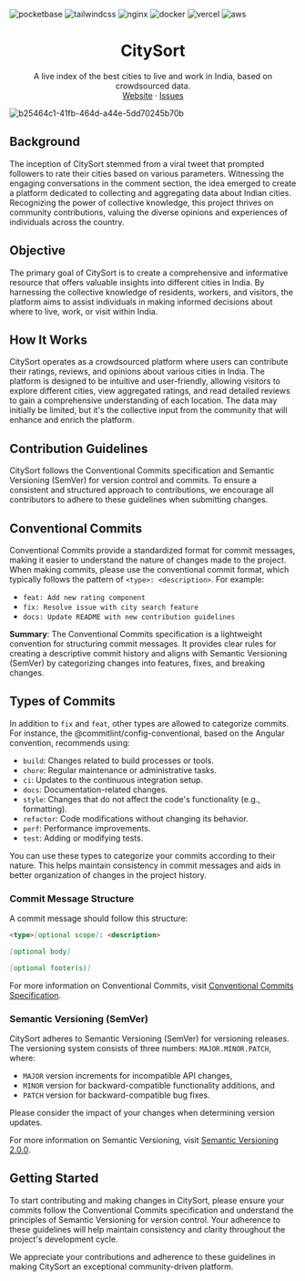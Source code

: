 ![pocketbase](https://img.shields.io/badge/PocketBase-B8DBE4?style=for-the-badge&logo=PocketBase&logoColor=white)
![tailwindcss](https://img.shields.io/badge/Tailwind_CSS-38B2AC?style=for-the-badge&logo=tailwind-css&logoColor=white)
![nginx](https://img.shields.io/badge/Nginx-009639?style=for-the-badge&logo=nginx&logoColor=white)
![docker](https://img.shields.io/badge/Docker-2CA5E0?style=for-the-badge&logo=docker&logoColor=white)
![vercel](https://img.shields.io/badge/Vercel-000000?style=for-the-badge&logo=vercel&logoColor=white)
![aws](https://img.shields.io/badge/Amazon_AWS-FF9900?style=for-the-badge&logo=amazonaws&logoColor=white)

<p align="center">
  <h1 align="center">CitySort</h1>
</p>
<p align="center">
  <p align="center">
     A live index of the best cities to live and work in India, based on crowdsourced data.
    <br />
    <a href="https://citysort.vercel.app">Website</a>
    ·
    <a href="https://github.com/phukon/citysort/issues">Issues</a>
  </p>
    <img src="https://github.com/phukon/citysort/assets/60285613/2b3f8f79-8845-49fe-85f5-8112ef06e637" alt="b25464c1-41fb-464d-a44e-5dd70245b70b">
</p>




## Background

The inception of CitySort stemmed from a viral tweet that prompted followers to rate their cities based on various parameters. Witnessing the engaging conversations in the comment section, the idea emerged to create a platform dedicated to collecting and aggregating data about Indian cities. Recognizing the power of collective knowledge, this project thrives on community contributions, valuing the diverse opinions and experiences of individuals across the country.

## Objective

The primary goal of CitySort is to create a comprehensive and informative resource that offers valuable insights into different cities in India. By harnessing the collective knowledge of residents, workers, and visitors, the platform aims to assist individuals in making informed decisions about where to live, work, or visit within India.

## How It Works

CitySort operates as a crowdsourced platform where users can contribute their ratings, reviews, and opinions about various cities in India. The platform is designed to be intuitive and user-friendly, allowing visitors to explore different cities, view aggregated ratings, and read detailed reviews to gain a comprehensive understanding of each location. The data may initially be limited, but it's the collective input from the community that will enhance and enrich the platform.

## Contribution Guidelines

CitySort follows the Conventional Commits specification and Semantic Versioning (SemVer) for version control and commits. To ensure a consistent and structured approach to contributions, we encourage all contributors to adhere to these guidelines when submitting changes.

## Conventional Commits

Conventional Commits provide a standardized format for commit messages, making it easier to understand the nature of changes made to the project. When making commits, please use the conventional commit format, which typically follows the pattern of `<type>: <description>`. For example:
- `feat: Add new rating component`
- `fix: Resolve issue with city search feature`
- `docs: Update README with new contribution guidelines`

**Summary**: The Conventional Commits specification is a lightweight convention for structuring commit messages. It provides clear rules for creating a descriptive commit history and aligns with Semantic Versioning (SemVer) by categorizing changes into features, fixes, and breaking changes.

## Types of Commits

In addition to `fix` and `feat`, other types are allowed to categorize commits. For instance, the @commitlint/config-conventional, based on the Angular convention, recommends using:

- `build`: Changes related to build processes or tools.
- `chore`: Regular maintenance or administrative tasks.
- `ci`: Updates to the continuous integration setup.
- `docs`: Documentation-related changes.
- `style`: Changes that do not affect the code's functionality (e.g., formatting).
- `refactor`: Code modifications without changing its behavior.
- `perf`: Performance improvements.
- `test`: Adding or modifying tests.

You can use these types to categorize your commits according to their nature. This helps maintain consistency in commit messages and aids in better organization of changes in the project history.

### Commit Message Structure

A commit message should follow this structure:

```markdown
<type>[optional scope]: <description>

[optional body]

[optional footer(s)]
```

For more information on Conventional Commits, visit [Conventional Commits Specification](https://www.conventionalcommits.org/).

### Semantic Versioning (SemVer)

CitySort adheres to Semantic Versioning (SemVer) for versioning releases. The versioning system consists of three numbers: `MAJOR.MINOR.PATCH`, where:
- `MAJOR` version increments for incompatible API changes,
- `MINOR` version for backward-compatible functionality additions, and
- `PATCH` version for backward-compatible bug fixes.

Please consider the impact of your changes when determining version updates.

For more information on Semantic Versioning, visit [Semantic Versioning 2.0.0](https://semver.org/).

## Getting Started

To start contributing and making changes in CitySort, please ensure your commits follow the Conventional Commits specification and understand the principles of Semantic Versioning for version control. Your adherence to these guidelines will help maintain consistency and clarity throughout the project's development cycle.

We appreciate your contributions and adherence to these guidelines in making CitySort an exceptional community-driven platform.
